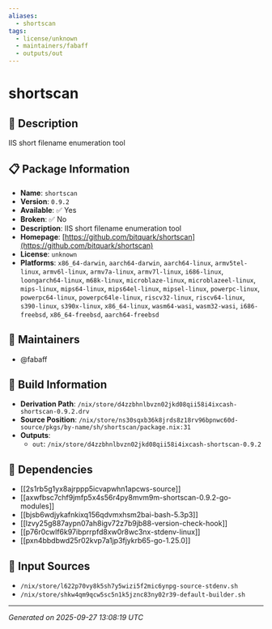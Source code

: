 ```yaml
---
aliases:
  - shortscan
tags:
  - license/unknown
  - maintainers/fabaff
  - outputs/out
---
```


# shortscan

## 📝 Description

IIS short filename enumeration tool

## 📋 Package Information

- **Name**: `shortscan`
- **Version**: `0.9.2`
- **Available**: ✅ Yes
- **Broken**: ✅ No
- **Description**: IIS short filename enumeration tool
- **Homepage**: [https://github.com/bitquark/shortscan](https://github.com/bitquark/shortscan)
- **License**: `unknown`
- **Platforms**: `x86_64-darwin`, `aarch64-darwin`, `aarch64-linux`, `armv5tel-linux`, `armv6l-linux`, `armv7a-linux`, `armv7l-linux`, `i686-linux`, `loongarch64-linux`, `m68k-linux`, `microblaze-linux`, `microblazeel-linux`, `mips-linux`, `mips64-linux`, `mips64el-linux`, `mipsel-linux`, `powerpc-linux`, `powerpc64-linux`, `powerpc64le-linux`, `riscv32-linux`, `riscv64-linux`, `s390-linux`, `s390x-linux`, `x86_64-linux`, `wasm64-wasi`, `wasm32-wasi`, `i686-freebsd`, `x86_64-freebsd`, `aarch64-freebsd`
## 👥 Maintainers

- @fabaff


## 🔧 Build Information

- **Derivation Path**: `/nix/store/d4zzbhnlbvzn02jkd08qii58i4ixcash-shortscan-0.9.2.drv`
- **Source Position**: `/nix/store/ns30sqxb36k8jrds8z18rv96bpnwc60d-source/pkgs/by-name/sh/shortscan/package.nix:31`
- **Outputs**:
  - `out`:  `/nix/store/d4zzbhnlbvzn02jkd08qii58i4ixcash-shortscan-0.9.2`

## 🔗 Dependencies

- [[2s1rb5g1yx8ajrppp5icvapwhn1apcws-source]]
- [[axwfbsc7chf9jmfp5x4s56r4py8mvm9m-shortscan-0.9.2-go-modules]]
- [[bjsb6wdjykafnkixq156qdvmxhsm2bai-bash-5.3p3]]
- [[lzvy25g887aypn07ah8igv72z7b9jb88-version-check-hook]]
- [[p76r0cwlf6k97ibprrpfd8xw0r8wc3nx-stdenv-linux]]
- [[pxn4bbdbwd25r02kvp7a1jp3fjykrb65-go-1.25.0]]

## 📁 Input Sources

- `/nix/store/l622p70vy8k5sh7y5wizi5f2mic6ynpg-source-stdenv.sh`
- `/nix/store/shkw4qm9qcw5sc5n1k5jznc83ny02r39-default-builder.sh`

---
*Generated on 2025-09-27 13:08:19 UTC*
